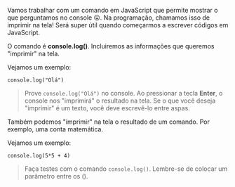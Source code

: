 Vamos trabalhar com um comando em JavaScript que permite mostrar o que perguntamos no console :stuck_out_tongue:. Na programação, chamamos isso de imprimir na tela! Será super útil quando começarmos a escrever códigos em JavaScript.
 

O comando é **console.log()**. Incluiremos as informações que queremos "imprimir" na tela.


Vejamos um exemplo:

```
console.log("Olá")
```

> Prove `console.log("Olá")` no console.
Ao pressionar a tecla  **Enter**, o console nos "imprimirá" o resultado na tela. 
Se o que você deseja "imprimir" é um texto, você deve escrevê-lo entre aspas.

Também podemos "imprimir" na tela o resultado de um comando. Por exemplo, uma conta matemática. 

Vejamos um exemplo:

```
console.log(5*5 + 4)
```

> Faça testes com o comando `console.log()`. Lembre-se de colocar um parâmetro entre os ().
